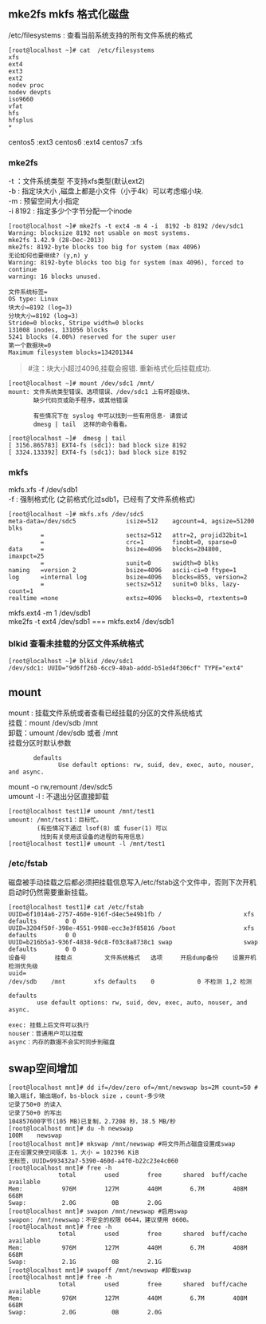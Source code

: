 ## mke2fs mkfs 格式化磁盘 
/etc/filesystems : 查看当前系统支持的所有文件系统的格式  
```
[root@localhost ~]# cat  /etc/filesystems
xfs
ext4
ext3
ext2
nodev proc
nodev devpts
iso9660
vfat
hfs
hfsplus
*
```
centos5 :ext3
centos6 :ext4
centos7 :xfs  

### mke2fs 
-t ：文件系统类型 不支持xfs类型(默认ext2)  
-b : 指定块大小 ,磁盘上都是小文件（小于4k）可以考虑缩小块.  
-m : 预留空间大小指定  
-i 8192 :  指定多少个字节分配一个inode  
```
[root@localhost ~]# mke2fs -t ext4 -m 4 -i  8192 -b 8192 /dev/sdc1 
Warning: blocksize 8192 not usable on most systems.
mke2fs 1.42.9 (28-Dec-2013)
mke2fs: 8192-byte blocks too big for system (max 4096)
无论如何也要继续? (y,n) y
Warning: 8192-byte blocks too big for system (max 4096), forced to continue
warning: 16 blocks unused.

文件系统标签=
OS type: Linux
块大小=8192 (log=3)
分块大小=8192 (log=3)
Stride=0 blocks, Stripe width=0 blocks
131008 inodes, 131056 blocks
5241 blocks (4.00%) reserved for the super user
第一个数据块=0
Maximum filesystem blocks=134201344
```
> #注：块大小超过4096,挂载会报错.   重新格式化后挂载成功. 
```
[root@localhost ~]# mount /dev/sdc1 /mnt/   
mount: 文件系统类型错误、选项错误、/dev/sdc1 上有坏超级块、
       缺少代码页或助手程序，或其他错误

       有些情况下在 syslog 中可以找到一些有用信息- 请尝试
       dmesg | tail  这样的命令看看。

[root@localhost ~]#  dmesg | tail
[ 3156.865783] EXT4-fs (sdc1): bad block size 8192
[ 3324.133392] EXT4-fs (sdc1): bad block size 8192
```

### mkfs  
mkfs.xfs -f /dev/sdb1  
-f : 强制格式化 (之前格式化过sdb1，已经有了文件系统格式)  
```
[root@localhost ~]# mkfs.xfs /dev/sdc5
meta-data=/dev/sdc5              isize=512    agcount=4, agsize=51200 blks
         =                       sectsz=512   attr=2, projid32bit=1
         =                       crc=1        finobt=0, sparse=0
data     =                       bsize=4096   blocks=204800, imaxpct=25
         =                       sunit=0      swidth=0 blks
naming   =version 2              bsize=4096   ascii-ci=0 ftype=1
log      =internal log           bsize=4096   blocks=855, version=2
         =                       sectsz=512   sunit=0 blks, lazy-count=1
realtime =none                   extsz=4096   blocks=0, rtextents=0
```
mkfs.ext4 -m 1 /dev/sdb1  
mke2fs -t ext4 /dev/sdb1 === mkfs.ext4 /dev/sdb1  

### blkid  查看未挂载的分区文件系统格式  
```
[root@localhost ~]# blkid /dev/sdc1
/dev/sdc1: UUID="9d6ff26b-6cc9-40ab-addd-b51ed4f306cf" TYPE="ext4"
```

## mount  
mount : 挂载文件系统或者查看已经挂载的分区的文件系统格式  
挂载：mount /dev/sdb /mnt  
卸载：umount /dev/sdb 或者 /mnt   
挂载分区时默认参数
```
       defaults
              Use default options: rw, suid, dev, exec, auto, nouser, and async.
```
mount -o rw,remount  /dev/sdc5  
umount -l : 不退出分区直接卸载  
```
[root@localhost test1]# umount /mnt/test1
umount: /mnt/test1：目标忙。
        (有些情况下通过 lsof(8) 或 fuser(1) 可以
         找到有关使用该设备的进程的有用信息)
[root@localhost test1]# umount -l /mnt/test1
```


### /etc/fstab  
磁盘被手动挂载之后都必须把挂载信息写入/etc/fstab这个文件中，否则下次开机启动时仍然需要重新挂载。
```
[root@localhost test1]# cat /etc/fstab
UUID=6f1014a6-2757-460e-916f-d4ec5e49b1fb /                       xfs     defaults        0 0
UUID=3204f50f-398e-4551-9988-ecc3e3f85816 /boot                   xfs     defaults        0 0
UUID=b216b5a3-936f-4838-9dc8-f03c8a8738c1 swap                    swap    defaults        0 0
设备号        挂载点         文件系统格式   选项     开启dump备份    设置开机检测优先级  
uuid=  
/dev/sdb	/mnt		xfs	defaults	0            0 不检测 1,2 检测  

defaults
        use default options: rw, suid, dev, exec, auto, nouser, and async.

exec: 挂载上后文件可以执行  
nouser：普通用户可以挂载  
async：内存的数据不会实时同步到磁盘  
```

## swap空间增加
```
[root@localhost mnt]# dd if=/dev/zero of=/mnt/newswap bs=2M count=50 #输入端if，输出端of，bs-block size ，count-多少块  
记录了50+0 的读入
记录了50+0 的写出
104857600字节(105 MB)已复制，2.7208 秒，38.5 MB/秒
[root@localhost mnt]# du -h newswap 
100M	newswap
[root@localhost mnt]# mkswap /mnt/newswap #将文件所占磁盘设置成swap
正在设置交换空间版本 1，大小 = 102396 KiB
无标签，UUID=993432a7-5390-460d-a4f0-b22c23e4c060
[root@localhost mnt]# free -h
              total        used        free      shared  buff/cache   available
Mem:           976M        127M        440M        6.7M        408M        668M
Swap:          2.0G          0B        2.0G
[root@localhost mnt]# swapon /mnt/newswap #启用swap
swapon: /mnt/newswap：不安全的权限 0644，建议使用 0600。
[root@localhost mnt]# free -h
              total        used        free      shared  buff/cache   available
Mem:           976M        127M        440M        6.7M        408M        668M
Swap:          2.1G          0B        2.1G
[root@localhost mnt]# swapoff /mnt/newswap #卸载swap
[root@localhost mnt]# free -h
              total        used        free      shared  buff/cache   available
Mem:           976M        127M        440M        6.7M        408M        668M
Swap:          2.0G          0B        2.0G
```
